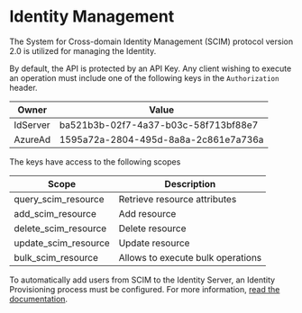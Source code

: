 # Identity Management

The System for Cross-domain Identity Management (SCIM) protocol version 2.0 is utilized for managing the Identity.

By default, the API is protected by an API Key. 
Any client wishing to execute an operation must include one of the following keys in the `Authorization` header.

| Owner    | Value                                |
| -------- | ------------------------------------ |
| IdServer | ba521b3b-02f7-4a37-b03c-58f713bf88e7 |
| AzureAd  | 1595a72a-2804-495d-8a8a-2c861e7a736a |

The keys have access to the following scopes

| Scope                | Description                       |
| -------------------- | --------------------------------- |
| query_scim_resource  | Retrieve resource attributes      |
| add_scim_resource    | Add resource                      |
| delete_scim_resource | Delete resource                   |
| update_scim_resource | Update resource                   |
| bulk_scim_resource   | Allows to execute bulk operations |

To automatically add users from SCIM to the Identity Server, an Identity Provisioning process must be configured.
For more information, [read the documentation](/docs/identityprovisioning/scim.md).